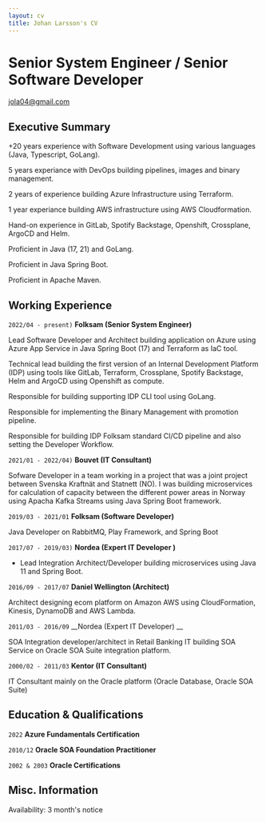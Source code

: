 ```yaml
---
layout: cv
title: Johan Larsson's CV
---
```


# Senior System Engineer / Senior Software Developer  

<div id="webaddress">
<a href="jola04@gmail.com">jola04@gmail.com</a>
</div>

## Executive Summary

 +20 years experience with Software Development using various languages (Java, Typescript, GoLang).
  
 5 years experiance with DevOps building pipelines, images and binary management.
 
 2 years of experience building Azure Infrastructure using Terraform.
 
  1 year experiance building AWS infrastructure using AWS Cloudformation.

  Hand-on experience in GitLab, Spotify Backstage, Openshift, Crossplane, ArgoCD and Helm.
  
  Proficient in Java (17, 21) and GoLang.
  
  Proficient in Java Spring Boot.
  
  Proficient in Apache Maven.

## Working Experience

`2022/04 - present)`
__Folksam  (Senior System Engineer)__

 Lead Software Developer and Architect building application on Azure using Azure App Service in Java Spring Boot (17) and Terraform as IaC tool.
 
 Technical lead building the first version of an Internal Development Platform (IDP) using tools like GitLab, Terraform, Crossplane, Spotify Backstage, Helm and ArgoCD using Openshift as compute.
 
 Responsible for building supporting IDP CLI tool using GoLang.
 
 Responsible for implementing the Binary Management with promotion pipeline.
 
 Responsible for building IDP Folksam standard CI/CD pipeline and also setting the Developer Workflow.

`2021/01 - 2022/04)`
__Bouvet (IT Consultant)__
  
  Sofware Developer in a team working in a project that was a joint project between Svenska Kraftnät and Statnett (NO).
I was building microservices for calculation of capacity between the different power areas in Norway using Apacha Kafka Streams using Java Spring Boot framework.

`2019/03 - 2021/01`
__Folksam (Software Developer)__

  Java Developer on RabbitMQ, Play Framework, and Spring Boot

`2017/07 - 2019/03)`
__Nordea (Expert IT Developer )__

- Lead Integration Architect/Developer building microservices using Java 11 and Spring Boot.

`2016/09 - 2017/07`
__Daniel Wellington (Architect)__

 Architect designing ecom platform on Amazon AWS using CloudFormation, Kinesis, DynamoDB and AWS Lambda.

`2011/03 - 2016/09`
__Nordea (Expert IT Developer) __

 SOA Integration developer/architect in Retail Banking IT building SOA Service on Oracle SOA Suite integration platform.

`2000/02 - 2011/03`
__Kentor (IT Consultant)__

 IT Consultant mainly on the Oracle platform (Oracle Database, Oracle SOA Suite)

## Education & Qualifications

 `2022`
 __Azure Fundamentals Certification__

 `2010/12`
 __Oracle SOA Foundation Practitioner__

 `2002 & 2003`
 __Oracle Certifications__

## Misc. Information

 Availability: 3 month's notice
